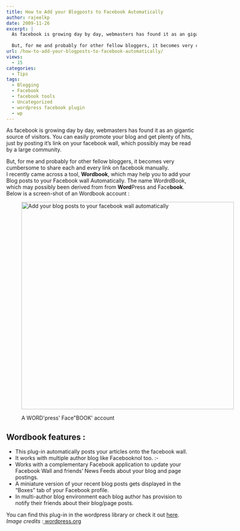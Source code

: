```yaml
---
title: How to Add your Blogposts to Facebook Automatically
author: rajeelkp
date: 2009-11-26
excerpt: |
  As facebook is growing day by day, webmasters has found it as an gigantic source of visitors. You can easily promote your blog and get plenty of hits, just by posting it's link on your facebook wall, which possibly may be read by a large community.
  
  But, for me and probably for other fellow bloggers, it becomes very cumbersome to share each and every link on facebook manually.
url: /how-to-add-your-blogposts-to-facebook-automatically/
views:
  - 15
categories:
  - Tips
tags:
  - Blogging
  - Facebook
  - facebook tools
  - Uncategorized
  - wordpress facebook plugin
  - wp
---
```

As facebook is growing day by day, webmasters has found it as an gigantic source of visitors. You can easily promote your blog and get plenty of hits, just by posting it&#8217;s link on your facebook wall, which possibly may be read by a large community.

But, for me and probably for other fellow bloggers, it becomes very cumbersome to share each and every link on facebook manually.  
I recently came across a tool, **Wordbook**, which may help you to add your Blog posts to your Facebook wall Automatically. The name WordrdBook, which may possibly been derived from from **Word**Press and Face**book**. Below is a screen-shot of an Wordbook account :<figure style="width: 562px;" class="wp-caption alignnone">

<img class="wp-image-53023" src="http://s.wordpress.org/extend/plugins/wordbook/screenshot-1.png?r=176317" alt="Add your blog posts to your facebook wall automatically" width="562" height="548" /><figcaption class="wp-caption-text">A WORD'press' Face"BOOK' account</figcaption></figure> 

## Wordbook features :

  * This plug-in automatically posts your articles onto the facebook wall.
  * It works with multiple author blog like Facebooknol too. <img src="http://devilsworkshop.org/wp-includes/images/smilies/simple-smile.png" alt=":-)" class="wp-smiley" style="height: 1em; max-height: 1em;" />
  * Works with a complementary Facebook application to update your Facebook Wall and friends&#8217; News Feeds about your blog and page postings.
  * A miniature version of your recent blog posts gets displayed in the &#8220;Boxes&#8221; tab of your Facebook profile.
  * In multi-author blog environment each blog author has provision to notify their friends about their blog/page posts.

You can find this plug-in in the wordpress library or check it out <a href="http://wordpress.org/extend/plugins/wordbook" onclick="_gaq.push(['_trackEvent', 'outbound-article', 'http://wordpress.org/extend/plugins/wordbook', 'here']);" >here</a>.  
*Image credits* :<a href="http://wordpress.org/extend/plugins/wordbook/screenshots/" onclick="_gaq.push(['_trackEvent', 'outbound-article', 'http://wordpress.org/extend/plugins/wordbook/screenshots/', ' wordpress.org']);" > wordpress.org</a>
